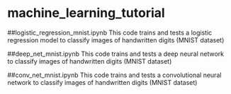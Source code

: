 # machine_learning_tutorial
##logistic_regression_mnist.ipynb
This code trains and tests a logistic regression model to classify images of handwritten digits (MNIST dataset)

##deep_net_mnist.ipynb
This code trains and tests a deep neural network to classify images of handwritten digits (MNIST dataset)

##conv_net_mnist.ipynb
This code trains and tests a convolutional neural network to classify images of handwritten digits (MNIST dataset)
